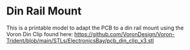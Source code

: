# Din Rail Mount
This is a printable model to adapt the PCB to a din rail mount using the Voron Din Clip found here: https://github.com/VoronDesign/Voron-Trident/blob/main/STLs/ElectronicsBay/pcb_din_clip_x3.stl